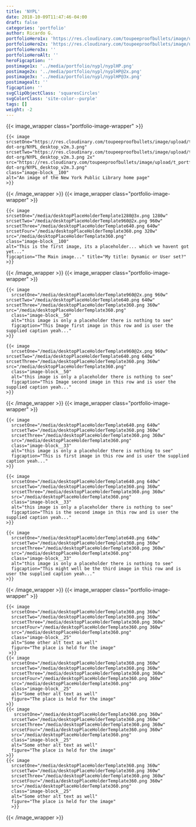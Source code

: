 ```yaml
---
title: 'NYPL'
date: 2018-10-09T11:47:46-04:00
draft: false
categories: 'portfolio'
author: Ricardo G.
portfolioHero1x: 'https://res.cloudinary.com/toupeeproofbullets/image/upload/t_portfolio_hero_16_9/v1548722310/nypl-dot-org/NYPL_desktop_v2m.3.png'
portfolioHero2x: 'https://res.cloudinary.com/toupeeproofbullets/image/upload/t_portfolio_hero_2x/v1548722310/nypl-dot-org/NYPL_desktop_v2m.3.png'
portfolioHero3x: ''
portfolioHeroAlt: ''
heroFigcaption: ''
postimage1x: '../media/portfolio/nypl/nyplHP.png'
postimage2x: '../media/portfolio/nypl/nyplHP@2x.png'
postimage3x: '../media/portfolio/nypl/nyplHP@3x.png'
postimagealt: ''
figcaption: ''
svgClipObjectClass: 'squaresCircles'
svgColorClass: 'site-color--purple'
tags: []
weight: -2
---
```


{{< image_wrapper class="portfolio-image-wrapper" >}}

    {{< image
    srcsetOne="https://res.cloudinary.com/toupeeproofbullets/image/upload/t_portfolio_hero_16_9/v1548722310/nypl-dot-org/NYPL_desktop_v2m.3.png"
    srcsetTwo="https://res.cloudinary.com/toupeeproofbullets/image/upload/t_portfolio_hero_2x/v1548722310/nypl-dot-org/NYPL_desktop_v2m.3.png 2x"
    src="https://res.cloudinary.com/toupeeproofbullets/image/upload/t_portfolio_hero_16_9/v1548722310/nypl-dot-org/NYPL_desktop_v2m.3.png"
    class="image-block__100"
    alt="An image of the New York Public Library home page"
    >}}

{{< /image_wrapper >}}
{{< image_wrapper class="portfolio-image-wrapper" >}}

    {{< image
    srcsetOne="/media/desktopPlaceHolderTemplate1280@3x.png 1280w" srcsetTwo="/media/desktopPlaceHolderTemplate960@2x.png 960w"
    srcsetThree="/media/desktopPlaceHolderTemplate640.png 640w" srcsetFour="/media/desktopPlaceHolderTemplate360.png 320w" src="/media/desktopPlaceHolderTemplate360.png"
    class="image-block__100"
    alt="This is the first image, its a placeholder... which we havent got yet..."
    figcaption="The Main image..." title="My title: Dynamic or User set?" >}}

{{< /image_wrapper >}}
{{< image_wrapper class="portfolio-image-wrapper" >}}

    {{< image
      srcsetOne="/media/desktopPlaceHolderTemplate960@2x.png 960w" srcsetTwo="/media/desktopPlaceHolderTemplate640.png 640w" srcsetThree="/media/desktopPlaceHolderTemplate360.png 360w" src="/media/desktopPlaceHolderTemplate360.png"
      class="image-block__50"
      alt="this image is only a placeholder there is nothing to see"
      figcaption="This Image first image in this row and is user the supplied caption yeah..."
    >}}

    {{< image
      srcsetOne="/media/desktopPlaceHolderTemplate960@2x.png 960w" srcsetTwo="/media/desktopPlaceHolderTemplate640.png 640w" srcsetThree="/media/desktopPlaceHolderTemplate360.png 360w" src="/media/desktopPlaceHolderTemplate360.png"
      class="image-block__50"
      alt="this image is only a placeholder there is nothing to see"
      figcaption="This Image second image in this row and is user the supplied caption yeah..."
    >}}

{{< /image_wrapper >}}
{{< image_wrapper class="portfolio-image-wrapper" >}}

    {{< image
      srcsetOne="/media/desktopPlaceHolderTemplate640.png 640w"
      srcsetTwo="/media/desktopPlaceHolderTemplate360.png 360w"
      srcsetThree="/media/desktopPlaceHolderTemplate360.png 360w"
      src="/media/desktopPlaceHolderTemplate360.png"
      class="image-block__33"
      alt="this image is only a placeholder there is nothing to see"
      figcaption="This is first image in this row and is user the supplied caption yeah..."
    >}}

    {{< image
      srcsetOne="/media/desktopPlaceHolderTemplate640.png 640w"
      srcsetTwo="/media/desktopPlaceHolderTemplate360.png 360w"
      srcsetThree="/media/desktopPlaceHolderTemplate360.png 360w"
      src="/media/desktopPlaceHolderTemplate360.png"
      class="image-block__33"
      alt="this image is only a placeholder there is nothing to see"
      figcaption="This is the second image in this row and is user the supplied caption yeah..."
    >}}

    {{< image
      srcsetOne="/media/desktopPlaceHolderTemplate640.png 640w"
      srcsetTwo="/media/desktopPlaceHolderTemplate360.png 360w"
      srcsetThree="/media/desktopPlaceHolderTemplate360.png 360w"
      src="/media/desktopPlaceHolderTemplate360.png"
      class="image-block__33"
      alt="this image is only a placeholder there is nothing to see"
      figcaption="This might well be the third image in this row and is user the supplied caption yeah..."
    >}}

{{< /image_wrapper >}}
{{< image_wrapper class="portfolio-image-wrapper" >}}

    {{< image
      srcsetOne="/media/desktopPlaceHolderTemplate360.png 360w"
      srcsetTwo="/media/desktopPlaceHolderTemplate360.png 360w"
      srcsetThree="/media/desktopPlaceHolderTemplate360.png 360w"
      srcsetFour="/media/desktopPlaceHolderTemplate360.png 360w"
      src="/media/desktopPlaceHolderTemplate360.png"
      class="image-block__25"
      alt="Some other alt text as well"
      figure="The place is held for the image"
     >}}
    {{< image
      srcsetOne="/media/desktopPlaceHolderTemplate360.png 360w"
      srcsetTwo="/media/desktopPlaceHolderTemplate360.png 360w"
      srcsetThree="/media/desktopPlaceHolderTemplate360.png 360w"
      srcsetFour="/media/desktopPlaceHolderTemplate360.png 360w"
      src="/media/desktopPlaceHolderTemplate360.png"
      class="image-block__25"
      alt="Some other alt text as well"
      figure="The place is held for the image"
    >}}
    {{< image
       srcsetOne="/media/desktopPlaceHolderTemplate360.png 360w"
      srcsetTwo="/media/desktopPlaceHolderTemplate360.png 360w"
      srcsetThree="/media/desktopPlaceHolderTemplate360.png 360w"
      srcsetFour="/media/desktopPlaceHolderTemplate360.png 360w"
      src="/media/desktopPlaceHolderTemplate360.png"
      class="image-block__25"
      alt="Some other alt text as well"
      figure="The place is held for the image"
    >}}
    {{< image
      srcsetOne="/media/desktopPlaceHolderTemplate360.png 360w"
      srcsetTwo="/media/desktopPlaceHolderTemplate360.png 360w"
      srcsetThree="/media/desktopPlaceHolderTemplate360.png 360w"
      srcsetFour="/media/desktopPlaceHolderTemplate360.png 360w"
      src="/media/desktopPlaceHolderTemplate360.png"
      class="image-block__25"
      alt="Some other alt text as well"
      figure="The place is held for the image"
      >}}
{{< /image_wrapper >}}
